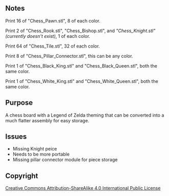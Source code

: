 ## Notes

Print 16 of "Chess_Pawn.stl", 8 of each color.

Print 2 of "Chess_Rook.stl", "Chess_Bishop.stl", and *"Chess_Knight.stl" (currently doesn't exist)*, 1 of each color.

Print 64 of "Chess_Tile.stl", 32 of each color.

Print 8 of "Chess_Pillar_Connector.stl", this can be any color.

Print 1 of "Chess_Black_King.stl" and "Chess_Black_Queen.stl", both the same color.

Print 1 of "Chess_White_King.stl" and "Chess_White_Queen.stl", both the same color.

## Purpose

A chess board with a Legend of Zelda theming that can be converted into a much flatter assembly for easy storage.

## Issues

- Missing Knight peice
- Needs to be more portable
- Missing pillar connector module for piece storage


## Copyright

[Creative Commons Attribution-ShareAlike 4.0 International Public
License](https://creativecommons.org/licenses/by-sa/4.0/deed.en)
